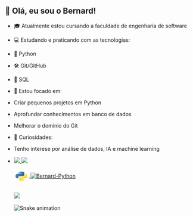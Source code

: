 ## 👋 Olá, eu sou o Bernard!

- 🎓 Atualmente estou cursando a faculdade de engenharia de software
  
- 💻 Estudando e praticando com as tecnologias:
- 🐍 Python
- 🛠️ Git/GitHub
- 🧠 SQL
  
- 🚀 Estou focado em:
- Criar pequenos projetos em Python
- Aprofundar conhecimentos em banco de dados
- Melhorar o domínio do Git
  
- 🌱 Curiosidades:
- Tenho interese por análise de dados, IA e machine learning

- <div>

  <a href="https://github.com/BernardFreitas">
  <img height="180em" src="https://github-readme-stats.vercel.app/api?username=BernardFreitas&show_icons=true&theme=dark&include_all_commits=true&count_private=true"/>
  <img height="180em" src="https://github-readme-stats.vercel.app/api/top-langs/?username=BernardFreitas&layout=compact&langs_count=16&theme=dark"/>
  </div>

  <div style="display: inline_block"><br>
  <img align="center" alt="Bernard-Python" height="30" width="40" src="https://raw.githubusercontent.com/devicons/devicon/master/icons/python/python-original.svg">  
  <img align="center" alt="Bernard-Python" height="30" width="40" src="https://cdn.jsdelivr.net/gh/devicons/devicon@latest/icons/azuresqldatabase/azuresqldatabase-original.svg">       
  </div>

  ##

  <div>
     <a href="https://www.linkedin.com/in/bernard-freitas-8324b0378/" target="_blank"><img src="https://img.shields.io/badge/-LinkedIn-%230077B5?style=for-the-badge&logo=linkedin&logoColor=white" target="_blank"></a> 
  </div>

  ![Snake animation](https://github.com/rafaballerini/BernardFreitas/blob/output/github-contribution-grid-snake.svg)
  




